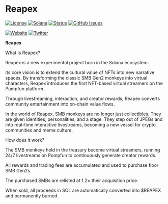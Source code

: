 # Reapex

[![License](https://img.shields.io/badge/License-MIT-blue.svg)](https://opensource.org/licenses/MIT)
[![Solana](https://img.shields.io/badge/Solana-Web3-green.svg)](https://solana.com/)
[![Status](https://img.shields.io/badge/Status-In%20Development-orange.svg)]()
[![GitHub Issues](https://img.shields.io/github/issues/yourusername/ontora-ai.svg)](https://github.com/yourusername/ontora-ai/issues)

[![Website](https://img.shields.io/badge/Website-Reapex-blue?logo=google-chrome)](https://reapex.xyz/)
[![Twitter](https://img.shields.io/badge/Twitter-Reapex-blue?logo=twitter)](https://x.com/Reapexloop)

**Reapex** 

What is Reapex?

Reapex is a new experimental project born in the Solana ecosystem.

Its core vision is to extend the cultural value of NFTs into new narrative spaces. By transforming the classic SMB Gen2 monkeys into virtual characters, Reapex introduces the first NFT-based virtual streamers on the Pumpfun platform.

Through livestreaming, interaction, and creator rewards, Reapex converts community entertainment into on-chain value flows.

In the world of Reapex, SMB monkeys are no longer just collectibles. They are given identities, personalities, and a stage. They step out of JPEGs and into real-time interactive livestreams, becoming a new vessel for crypto communities and meme culture.

How does it work?

The SMB monkeys held in the treasury become virtual streamers, running 24/7 livestreams on Pumpfun to continuously generate creator rewards.

All rewards and trading fees are accumulated and used to purchase floor SMB Gen2s.

The purchased SMBs are relisted at 1.2× their acquisition price.

When sold, all proceeds in SOL are automatically converted into $REAPEX and permanently burned.
